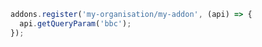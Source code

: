 ```js filename="/my-addon/manager.js" renderer="common" language="js"
addons.register('my-organisation/my-addon', (api) => {
  api.getQueryParam('bbc');
});
```

